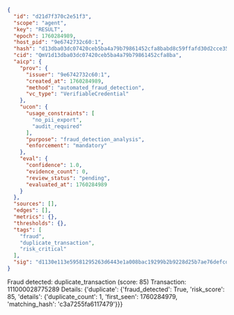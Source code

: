 ```json
{
  "id": "d21d7f370c2e51f3",
  "scope": "agent",
  "key": "RESULT",
  "epoch": 1760284989,
  "host_pid": "9e6742732c60:1",
  "hash": "d13dba03dc07420ceb5ba4a79b79861452cfa8babd8c59ffafd30d2cce352705",
  "cid": "QmV1d13dba03dc07420ceb5ba4a79b79861452cfa8ba",
  "aicp": {
    "prov": {
      "issuer": "9e6742732c60:1",
      "created_at": 1760284989,
      "method": "automated_fraud_detection",
      "vc_type": "VerifiableCredential"
    },
    "ucon": {
      "usage_constraints": [
        "no_pii_export",
        "audit_required"
      ],
      "purpose": "fraud_detection_analysis",
      "enforcement": "mandatory"
    },
    "eval": {
      "confidence": 1.0,
      "evidence_count": 0,
      "review_status": "pending",
      "evaluated_at": 1760284989
    }
  },
  "sources": [],
  "edges": [],
  "metrics": {},
  "thresholds": {},
  "tags": [
    "fraud",
    "duplicate_transaction",
    "risk_critical"
  ],
  "sig": "d1130e113e59581295263d6443e1a008bac19299b2b9228d25b7ae76defcd2b8"
}
```

Fraud detected: duplicate_transaction (score: 85)
Transaction: 111000028775289
Details: {'duplicate': {'fraud_detected': True, 'risk_score': 85, 'details': {'duplicate_count': 1, 'first_seen': 1760284979, 'matching_hash': 'c3a7255fa6117479'}}}